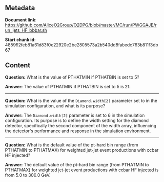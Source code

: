 ## Metadata

**Document link:** https://github.com/AliceO2Group/O2DPG/blob/master/MC/run/PWGGAJE/run_jets_HF_bbbar.sh

**Start chunk id:** 485992feb81a61d83f0e22920e2be2805573a2b540dd8fabedc763b811f3db67

## Content

**Question:** What is the value of PTHATMIN if PTHATBIN is set to 5?

**Answer:** The value of PTHATMIN if PTHATBIN is set to 5 is 21.

---

**Question:** What is the value of the `Diamond.width[2]` parameter set to in the simulation configuration, and what is its purpose?

**Answer:** The `Diamond.width[2]` parameter is set to 6 in the simulation configuration. Its purpose is to define the width setting for the diamond detector, specifically the second component of the width array, influencing the detector's performance and response in the simulation environment.

---

**Question:** What is the default value of the pt-hard bin range (from PTHATMIN to PTHATMAX) for weighted jet-jet event productions with ccbar HF injected?

**Answer:** The default value of the pt-hard bin range (from PTHATMIN to PTHATMAX) for weighted jet-jet event productions with ccbar HF injected is from 5.0 to 300.0 GeV.